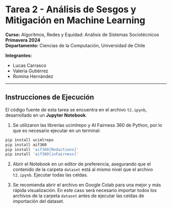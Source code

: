 
# **Tarea 2 - Análisis de Sesgos y Mitigación en Machine Learning**

**Curso:** Algoritmos, Redes y Equidad: Análisis de Sistemas Sociotécnicos  
**Primavera 2024**  
**Departamento:** Ciencias de la Computación, Universidad de Chile  

**Integrantes:**  
- Lucas Carrasco  
- Valeria Gutiérrez  
- Romina Hernández  

---


## **Instrucciones de Ejecución**

El código fuente de esta tarea se encuentra en el archivo `t2.ipynb`, desarrollado en un **Jupyter Notebook**.

1. Se utilizaron las librerías ucimlrepo y AI Fairness 360 de Python, por lo que es necesario ejecutar en un terminal:

```bash
pip install ucimlrepo
pip install aif360
pip install 'aif360[Reductions]'
pip install 'aif360[inFairness]'
```
2. Abrir el Notebook en un editor de preferencia, asegurando que el contenido de la carpeta `dataset`
está al mismo nivel que el archivo `t2.ipynb`. Ejecutar todas las celdas.

3. Se recomienda abrir el archivo en Google Colab para una mejor y más rápida visualización.
En este caso será necesario importar todos los archivos de la carpeta `dataset` antes de
ejecutar las celdas de importación del dataset.